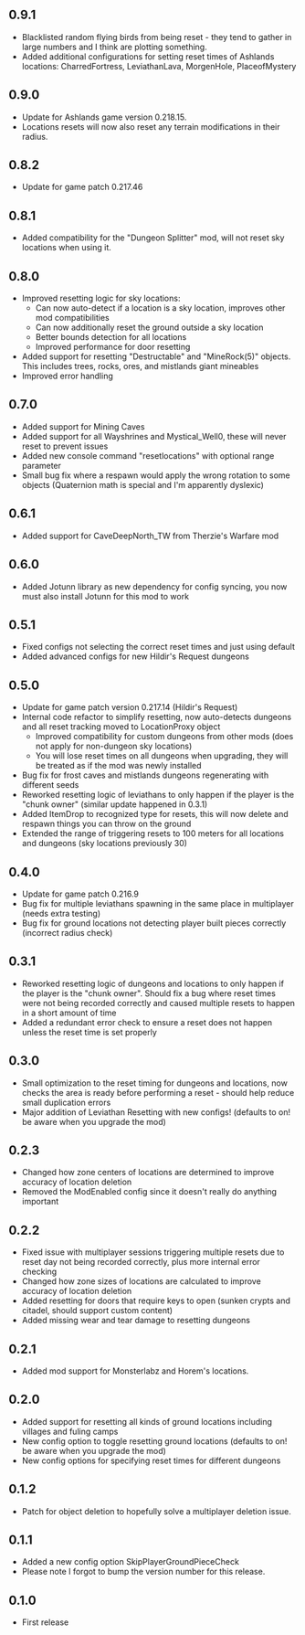 ## 0.9.1

* Blacklisted random flying birds from being reset - they tend to gather in large numbers and I think are plotting something.
* Added additional configurations for setting reset times of Ashlands locations: CharredFortress, LeviathanLava, MorgenHole, PlaceofMystery

## 0.9.0

* Update for Ashlands game version 0.218.15.
* Locations resets will now also reset any terrain modifications in their radius.

## 0.8.2

* Update for game patch 0.217.46

## 0.8.1

* Added compatibility for the "Dungeon Splitter" mod, will not reset sky locations when using it.

## 0.8.0

* Improved resetting logic for sky locations:
    * Can now auto-detect if a location is a sky location, improves other mod compatibilities
    * Can now additionally reset the ground outside a sky location
    * Better bounds detection for all locations
    * Improved performance for door resetting
* Added support for resetting "Destructable" and "MineRock(5)" objects. This includes trees, rocks, ores, and mistlands giant mineables
* Improved error handling

## 0.7.0

* Added support for Mining Caves
* Added support for all Wayshrines and Mystical_Well0, these will never reset to prevent issues
* Added new console command "resetlocations" with optional range parameter
* Small bug fix where a respawn would apply the wrong rotation to some objects (Quaternion math is special and I'm apparently dyslexic)

## 0.6.1

* Added support for CaveDeepNorth_TW from Therzie's Warfare mod

## 0.6.0

* Added Jotunn library as new dependency for config syncing, you now must also install Jotunn for this mod to work

## 0.5.1

* Fixed configs not selecting the correct reset times and just using default
* Added advanced configs for new Hildir's Request dungeons

## 0.5.0

* Update for game patch version 0.217.14 (Hildir's Request)
* Internal code refactor to simplify resetting, now auto-detects dungeons and all reset tracking moved to LocationProxy object
    * Improved compatibility for custom dungeons from other mods (does not apply for non-dungeon sky locations)
    * You will lose reset times on all dungeons when upgrading, they will be treated as if the mod was newly installed
* Bug fix for frost caves and mistlands dungeons regenerating with different seeds
* Reworked resetting logic of leviathans to only happen if the player is the "chunk owner" (similar update happened in 0.3.1)
* Added ItemDrop to recognized type for resets, this will now delete and respawn things you can throw on the ground
* Extended the range of triggering resets to 100 meters for all locations and dungeons (sky locations previously 30)

## 0.4.0

* Update for game patch 0.216.9
* Bug fix for multiple leviathans spawning in the same place in multiplayer (needs extra testing)
* Bug fix for ground locations not detecting player built pieces correctly (incorrect radius check)

## 0.3.1

* Reworked resetting logic of dungeons and locations to only happen if the player is the "chunk owner". Should fix a bug where reset times were not being recorded correctly and caused multiple resets to happen in a short amount of time
* Added a redundant error check to ensure a reset does not happen unless the reset time is set properly

## 0.3.0

* Small optimization to the reset timing for dungeons and locations, now checks the area is ready before performing a reset - should help reduce small duplication errors
* Major addition of Leviathan Resetting with new configs! (defaults to on! be aware when you upgrade the mod)

## 0.2.3

* Changed how zone centers of locations are determined to improve accuracy of location deletion
* Removed the ModEnabled config since it doesn't really do anything important

## 0.2.2

* Fixed issue with multiplayer sessions triggering multiple resets due to reset day not being recorded correctly, plus more internal error checking
* Changed how zone sizes of locations are calculated to improve accuracy of location deletion
* Added resetting for doors that require keys to open (sunken crypts and citadel, should support custom content)
* Added missing wear and tear damage to resetting dungeons

## 0.2.1

* Added mod support for Monsterlabz and Horem's locations.

## 0.2.0

* Added support for resetting all kinds of ground locations including villages and fuling camps
* New config option to toggle resetting ground locations (defaults to on! be aware when you upgrade the mod)
* New config options for specifying reset times for different dungeons

## 0.1.2

* Patch for object deletion to hopefully solve a multiplayer deletion issue.

## 0.1.1

* Added a new config option SkipPlayerGroundPieceCheck
* Please note I forgot to bump the version number for this release.

## 0.1.0

* First release
